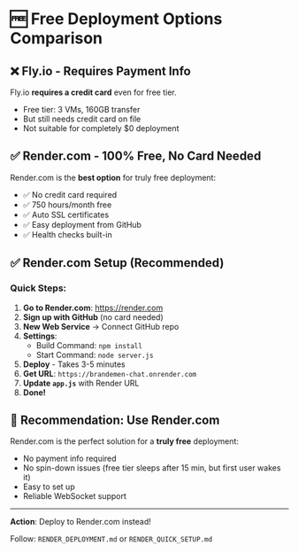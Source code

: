 # 🆓 Free Deployment Options Comparison

## ❌ Fly.io - Requires Payment Info

Fly.io **requires a credit card** even for free tier.
- Free tier: 3 VMs, 160GB transfer
- But still needs credit card on file
- Not suitable for completely $0 deployment

## ✅ Render.com - 100% Free, No Card Needed

Render.com is the **best option** for truly free deployment:
- ✅ No credit card required
- ✅ 750 hours/month free
- ✅ Auto SSL certificates
- ✅ Easy deployment from GitHub
- ✅ Health checks built-in

## ✅ Render.com Setup (Recommended)

### Quick Steps:

1. **Go to Render.com**: https://render.com
2. **Sign up with GitHub** (no card needed)
3. **New Web Service** → Connect GitHub repo
4. **Settings**:
   - Build Command: `npm install`
   - Start Command: `node server.js`
5. **Deploy** - Takes 3-5 minutes
6. **Get URL**: `https://brandemen-chat.onrender.com`
7. **Update `app.js`** with Render URL
8. **Done!**

## 🎯 Recommendation: Use Render.com

Render.com is the perfect solution for a **truly free** deployment:
- No payment info required
- No spin-down issues (free tier sleeps after 15 min, but first user wakes it)
- Easy to set up
- Reliable WebSocket support

---

**Action**: Deploy to Render.com instead! 

Follow: `RENDER_DEPLOYMENT.md` or `RENDER_QUICK_SETUP.md`
